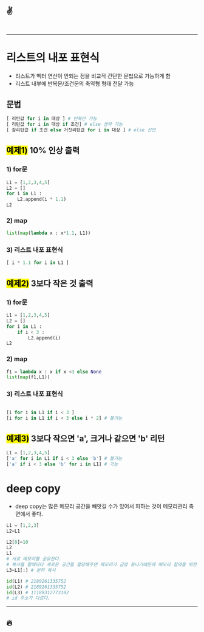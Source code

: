 :v:
---
# 

---
# 리스트의 내포 표현식
- 리스트가 벡터 연산이 안되는 점을 비교적 간단한 문법으로 가능하게 함
- 리스트 내부에 반복문/조건문의 축약형 형태 전달 가능

## 문법
```python
[ 리턴값 for i in 대상 ] # 반복만 가능
[ 리턴값 for i in 대상 if 조건] # else 생략 가능
[ 참리턴값 if 조건 else 거짓리턴값 for i in 대상 ] # else 선언
```
## <mark>예제1)</mark> 10% 인상 출력
### 1) for문
```python
L1 = [1,2,3,4,5]
L2 = []
for i in L1 :
    L2.append(i * 1.1)
L2
```

### 2) map
```python
list(map(lambda x : x*1.1, L1))
```

### 3) 리스트 내포 표현식
```python
[ i * 1.1 for i in L1 ]
```

## <mark>예제2)</mark> 3보다 작은 것 출력

### 1) for문
```python
L1 = [1,2,3,4,5]
L2 = []
for i in L1 :
    if i < 3 :
        L2.append(i)
L2
```

### 2) map
```python
f1 = lambda x : x if x <3 else None
list(map(f1,L1))
```

### 3) 리스트 내포 표현식
```python

[i for i in L1 if i < 3 ]
[i for i in L1 if i < 3 else i * 2] # 불가능
```

## <mark>예제3)</mark> 3보다 작으면 'a', 크거나 같으면 'b' 리턴

```python
L1 = [1,2,3,4,5]
['a' for i in L1 if i < 3 else 'b'] # 불가능
['a' if i < 3 else 'b' for i in L1] # 가능
```

# deep copy
- deep copy는 많은 메모리 공간을 빼앗길 수가 있어서 피하는 것이 메모리관리 측면에서 좋다.
```python
L1 = [1,2,3]
L2=L1

L2[0]=10
L2
L1
# 서로 메모리를 공유한다.
# 복사를 할때마다 새로운 공간을 할당해주면 메모리가 금방 동나기때문에 메모리 절약을 위한 셋팅이다.
L3=L1[:] # 분리 복사

id(L1) # 2189261335752
id(L2) # 2189261335752
id(L3) # 11189312773192
# id 주소가 다르다.
```
---
:fire:
---